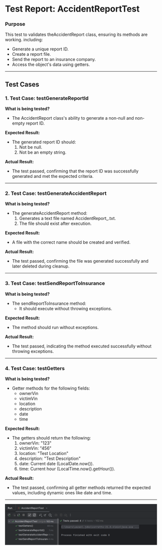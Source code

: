 # Test Report: AccidentReportTest

### **Purpose**
This test to validates theAccidentReport class, ensuring its methods are working. including:
- Generate a unique report ID.
- Create a report file.
- Send the report to an insurance company.
- Access the object's data using getters.

---

## **Test Cases**

### 1. Test Case: **testGenerateReportId**
**What is being tested?**
- The AccidentReport class's ability to generate a non-null and non-empty report ID.

**Expected Result:**
- The generated report ID should:
  1. Not be null.
  2. Not be an empty string.

**Actual Result:**
- The test passed, confirming that the report ID was successfully generated and met the expected criteria.

---

### 2. Test Case: **testGenerateAccidentReport**
**What is being tested?**
- The generateAccidentReport method:
  1. Generates a text file named AccidentReport_<reportId>.txt.
  2. The file should exist after execution.

**Expected Result:**
- A file with the correct name should be created and verified.

**Actual Result:**
- The test passed, confirming the file was generated successfully and later deleted during cleanup.

---

### 3. Test Case: **testSendReportToInsurance**
**What is being tested?**
- The sendReportToInsurance method:
  - It should execute without throwing exceptions.

**Expected Result:**
- The method should run without exceptions.

**Actual Result:**
- The test passed, indicating the method executed successfully without throwing exceptions.

---

### **4. Test Case: testGetters**
**What is being tested?**
- Getter methods for the following fields:
  - ownerVin
  - victimVin
  - location
  - description
  - date
  - time

**Expected Result:**
- The getters should return the following:
  1. ownerVin: "123"
  2. victimVin: "456"
  3. location: "Test Location"
  4. description: "Test Description"
  5. date: Current date (LocalDate.now()).
  6. time: Current hour (LocalTime.now().getHour()).

**Actual Result:**
- The test passed, confirming all getter methods returned the expected values, including dynamic ones like date and time.

---
![alt text](<Screenshot 2024-11-23 212513.png>)